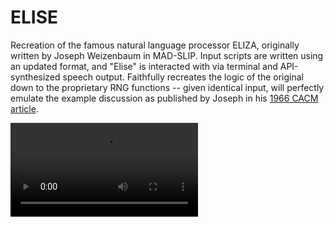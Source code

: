 # ELISE

Recreation of the famous natural language processor ELIZA, originally written by Joseph Weizenbaum in MAD-SLIP. Input scripts are written using an updated format, and "Elise" is interacted with via terminal and API-synthesized speech output. Faithfully recreates the logic of the original down to the proprietary RNG functions -- given identical input, will perfectly emulate the example discussion as published by Joseph in his [1966 CACM article](https://dl.acm.org/doi/10.1145/365153.365168).

![A video of a user interacting with "Elise," showing how the program emulates the behavior of the original ELIZA.](./Elise_Demo.mp4)
